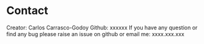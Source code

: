 # Contact

Creator: Carlos Carrasco-Godoy Github: xxxxxx If you have any question
or find any bug please raise an issue on github or email me:
xxxx.xxx.xxx

